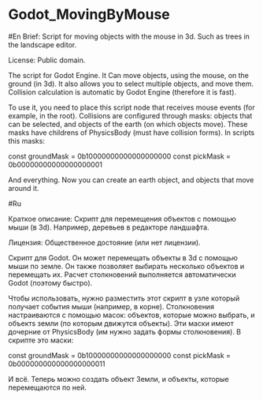 # Godot_MovingByMouse

#En
Brief: Script for moving objects with the mouse in 3d. Such as trees in the landscape editor.

License: Public domain.

The script for Godot Engine. It Can move objects, using the mouse, on the ground (in 3d).
It also allows you to select multiple objects, and move them.
Collision calculation is automatic by Godot Engine (therefore it is fast).

To use it, you need to place this script node that receives mouse events (for example, in the root).
Collisions are configured through masks: objects that can be selected, and objects of the earth (on which objects move). 
These masks have childrens of PhysicsBody (must have collision forms). In scripts this masks:

const groundMask = 0b10000000000000000000
const pickMask = 0b00000000000000000001

And everything. Now you can create an earth object, and objects that move around it.




#Ru

Краткое описание: Скрипт для перемещения объектов с помощью мыши (в 3d). Например, деревьев в редакторе ландшафта.

Лицензия: Общественное достояние (или нет лицензии).

Скрипт для Godot. Он может перемещать объекты в 3d с помощью мыши по земле.
Он также позволяет выбирать несколько объектов и перемещать их.
Расчет столкновений выполняется автоматически Godot (поэтому быстро).

Чтобы использовать, нужно разместить этот скрипт в узле который получает события мыши (например, в корне).
Столкновения настраиваются с помощью масок: объектов, которые можно выбрать, и объектs земли (по которым движутся объекты).
Эти маски имеют дочерние от PhysicsBody (им нужно задать формы столкновения). В скрипте это маски:

const groundMask = 0b10000000000000000000
const pickMask = 0b000000000000000000011

И всё. Теперь можно создать объект Земли, и объекты, которые перемещаются по ней.
